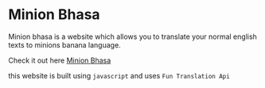 # Minion Bhasa

Minion bhasa is a website which allows you to translate your normal english texts to minions banana language.

Check it out here [Minion Bhasa](https://minion-bhasa.netlify.app)

this website is built using `javascript` and uses `Fun Translation Api`
